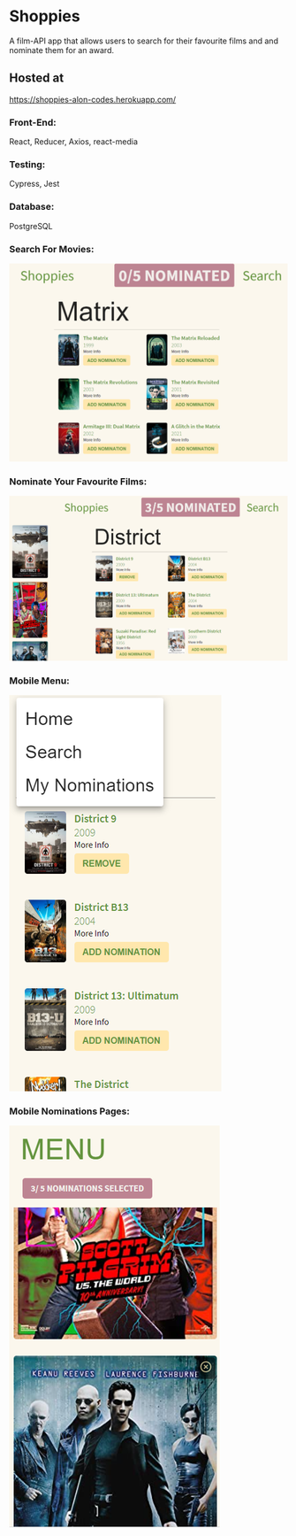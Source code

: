 # Shoppies
A film-API app that allows users to search for their favourite films and and nominate them for an award.

## Hosted at
https://shoppies-alon-codes.herokuapp.com/

### Front-End: 
React, Reducer, Axios, react-media
### Testing: 
Cypress, Jest
### Database: 
PostgreSQL

### Search For Movies: 
!["Search For Movies"](https://github.com/RodoMark/shoppies/blob/main/public/images/SearchMovie.PNG?raw=true)

### Nominate Your Favourite Films: 
!["Nominate Your Favourite Films"](https://github.com/RodoMark/shoppies/blob/main/public/images/AddNominations.PNG?raw=true)

### Mobile Menu: 
!["Mobile Menu"](https://github.com/RodoMark/shoppies/blob/main/public/images/MobileMenu.PNG?raw=true)

### Mobile Nominations Pages: 
!["Mobile Nominations Page"](https://github.com/RodoMark/shoppies/blob/main/public/images/MobileNominations.PNG?raw=true)
